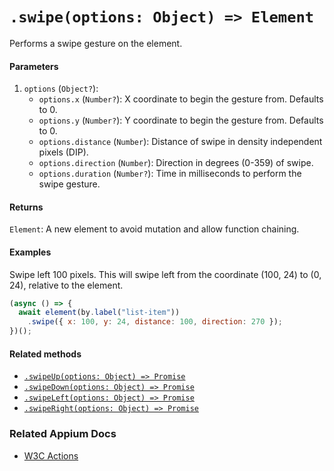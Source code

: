 # `.swipe(options: Object) => Element`

Performs a swipe gesture on the element.

#### Parameters

1. `options` (`Object?`):
    - `options.x` (`Number?`): X coordinate to begin the gesture from. Defaults to 0.
    - `options.y` (`Number?`): Y coordinate to begin the gesture from. Defaults to 0.
    - `options.distance` (`Number`): Distance of swipe in density independent pixels (DIP).
    - `options.direction` (`Number`): Direction in degrees (0-359) of swipe.
    - `options.duration` (`Number?`): Time in milliseconds to perform the swipe gesture.

#### Returns

`Element`: A new element to avoid mutation and allow function chaining.

#### Examples

Swipe left 100 pixels. This will swipe left from the coordinate (100, 24) to (0, 24), relative to the element.

```javascript
(async () => {
  await element(by.label("list-item"))
    .swipe({ x: 100, y: 24, distance: 100, direction: 270 });
})();
```

#### Related methods

- [`.swipeUp(options: Object) => Promise`](./swipeUp.md)
- [`.swipeDown(options: Object) => Promise`](./swipeDown.md)
- [`.swipeLeft(options: Object) => Promise`](./swipeLeft.md)
- [`.swipeRight(options: Object) => Promise`](./swipeRight.md)

### Related Appium Docs

- [W3C Actions](http://appium.io/docs/en/commands/interactions/actions/)